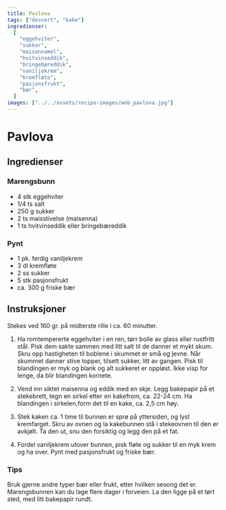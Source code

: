 ```yaml
---
title: Pavlova
tags: ["dessert", "kake"]
ingredienser:
  [
    "eggehviter",
    "sukker",
    "maisennamel",
    "hvitvinseddik",
    "bringebæreddik",
    "vaniljekrem",
    "kremfløte",
    "pasjonsfrukt",
    "bær",
  ]
images: ["../../assets/recipe-images/web_pavlova.jpg"]
---
```


# Pavlova

## Ingredienser

### Marengsbunn

- 4 stk eggehviter
- 1/4 ts salt
- 250 g sukker
- 2 ts maisstivelse (maisenna)
- 1 ts hvitvinseddik eller bringebæreddik

### Pynt

- 1 pk. ferdig vaniljekrem
- 3 dl kremfløte
- 2 ss sukker
- 5 stk pasjonsfrukt
- ca. 300 g friske bær

## Instruksjoner

Stekes ved 160 gr. på midterste rille i ca. 60 minutter.

1. Ha romtempererte eggehviter i en ren, tørr bolle av glass eller rustfritt stål. Pisk dem sakte sammen med litt salt til de danner et mykt skum. Skru opp hastigheten til boblene i skummet er små og jevne. Når skummet danner stive topper, tilsett sukker, litt av gangen. Pisk til blandingen er myk og blank og alt sukkeret er oppløst. Ikke visp for lenge, da blir blandingen kornete.

2. Vend inn siktet maisenna og eddik med en skje. Legg bakepapir på et stekebrett, tegn en sirkel etter en kakefrom, ca. 22-24 cm. Ha blandingen i sirkelen,form det til en kake, ca. 2,5 cm høy.

3. Stek kaken ca. 1 time til bunnen er sprø på yttersiden, og lyst kremfarget. Skru av ovnen og la kakebunnen stå i stekeovnen til den er avkjølt. Ta den ut, snu den forsiktig og legg den på et fat.

4. Fordel vaniljekrem utover bunnen, pisk fløte og sukker til en myk krem og ha over. Pynt med pasjonsfrukt og friske bær.

### Tips

Bruk gjerne andre typer bær eller frukt, etter hvilken sesong det er. Marengsbunnen kan du lage flere dager i forveien. La den ligge på et tørt sted, med litt bakepapir rundt.
